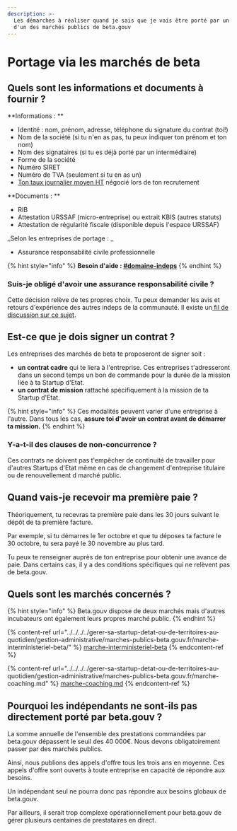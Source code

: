 ```yaml
---
description: >-
  Les démarches à réaliser quand je sais que je vais être porté par un titulaire
  d'un des marchés publics de beta.gouv
---
```


# Portage via les marchés de beta

## Quels sont les informations et documents à fournir ?

**Informations : **

* Identité : nom, prénom, adresse, téléphone du signature du contrat (toi!)
* Nom de la société (si tu n'en as pas, tu peux indiquer ton prénom et ton nom)
* Nom des signataires (si tu es déjà porté par un intermédiaire)
* Forme de la société
* Numéro SIRET
* Numéro de TVA (seulement si tu en as un)
* [Ton taux journalier moyen HT](remuneration.md#grille-de-taux-journaliers) négocié lors de ton recrutement

**Documents : **

* RIB
* Attestation URSSAF (micro-entreprise) ou extrait KBIS (autres statuts)
* Attestation de régularité fiscale (disponible depuis l'espace URSSAF)

_Selon les entreprises de portage : _

* Assurance responsabilité civile professionnelle

{% hint style="info" %}
**Besoin d'aide : **[**#domaine-indeps**](https://mattermost.incubateur.net/betagouv/channels/domaine-indeps)****
{% endhint %}

### Suis-je obligé d'avoir une assurance responsabilité civile ?

Cette décision relève de tes propres choix. Tu peux demander les avis et retours d'expérience des autres indeps de la communauté. Il existe un[ fil de discussion sur ce sujet](https://mattermost.incubateur.net/betagouv/pl/dxr3qdxfibbx5pzabqn8oczs9y).

## Est-ce que je dois signer un contrat ?

Les entreprises des marchés de beta te proposeront de signer soit :&#x20;

* **un contrat cadre** qui te liera à l'entreprise. Ces entreprises t'adresseront dans un second temps un bon de commande pour la durée de la mission liée à ta Startup d'Etat.
* **un contrat de mission** rattaché spécifiquement à la mission de ta Startup d'Etat.

{% hint style="info" %}
Ces modalités peuvent varier d'une entreprise à l'autre. Dans tous les cas, **assure toi d'avoir un contrat avant de démarrer ta mission.**
{% endhint %}

### Y-a-t-il des clauses de non-concurrence ?

Ces contrats ne doivent pas t'empêcher de continuité de travailler pour d'autres Startups d'Etat même en cas de changement d'entreprise titulaire ou de renouvellement d marché public.

## Quand vais-je recevoir ma première paie ?

Théoriquement, tu recevras ta première paie dans les 30 jours suivant le dépôt de ta première facture.&#x20;

Par exemple, si tu démarres le 1er octobre et que tu déposes ta facture le 30 octobre, tu sera payé le 30 novembre au plus tard.

Tu peux te renseigner auprès de ton entreprise pour obtenir une avance de paie. Dans certains cas, il y a des conditions spécifiques qui ne relèvent pas de beta.gouv.

## Quels sont les marchés concernés ?

{% hint style="info" %}
Beta.gouv dispose de deux marchés mais d'autres incubateurs ont également leurs propres marché public.
{% endhint %}

{% content-ref url="../../../../gerer-sa-startup-detat-ou-de-territoires-au-quotidien/gestion-administrative/marches-publics-beta.gouv.fr/marche-interministeriel-beta/" %}
[marche-interministeriel-beta](../../../../gerer-sa-startup-detat-ou-de-territoires-au-quotidien/gestion-administrative/marches-publics-beta.gouv.fr/marche-interministeriel-beta/)
{% endcontent-ref %}

{% content-ref url="../../../../gerer-sa-startup-detat-ou-de-territoires-au-quotidien/gestion-administrative/marches-publics-beta.gouv.fr/marche-coaching.md" %}
[marche-coaching.md](../../../../gerer-sa-startup-detat-ou-de-territoires-au-quotidien/gestion-administrative/marches-publics-beta.gouv.fr/marche-coaching.md)
{% endcontent-ref %}

## Pourquoi les indépendants ne sont-ils pas directement porté par beta.gouv ?&#x20;

La somme annuelle de l'ensemble des prestations commandées par beta.gouv dépassent le seuil des 40 000€. Nous devons obligatoirement passer par des marchés publics.

Ainsi, nous publions des appels d'offre tous les trois ans en moyenne. Ces appels d'offre sont ouverts à toute entreprise en capacité de répondre aux besoins.

Un indépendant seul ne pourra donc pas répondre aux besoins globaux de beta.gouv.

Par ailleurs, il serait trop complexe opérationnellement pour beta.gouv de gérer plusieurs centaines de prestataires en direct.
